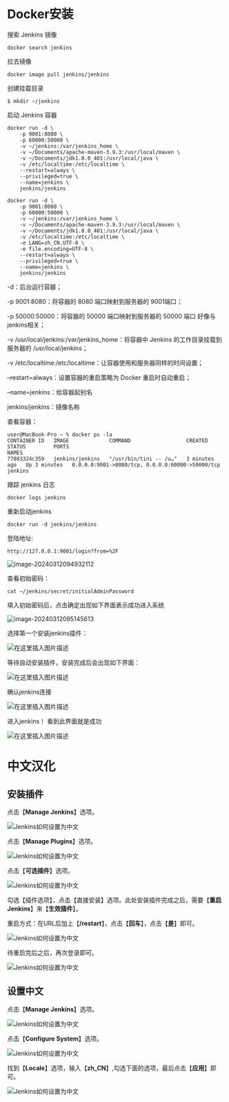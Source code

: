 # Docker安装

搜索 Jenkins 镜像

```shell
docker search jenkins
```

拉去镜像

```shell
docker image pull jenkins/jenkins
```

创建挂载目录

```shell
$ mkdir ~/jenkins
```

启动 Jenkins 容器

```shell
docker run -d \
    -p 9001:8080 \
    -p 60000:50000 \
    -v ~/jenkins:/var/jenkins_home \
    -v ~/Documents/apache-maven-3.9.3:/usr/local/maven \
    -v ~/Documents/jdk1.8.0_401:/usr/local/java \
    -v /etc/localtime:/etc/localtime \
    --restart=always \
    --privileged=true \
    --name=jenkins \
    jenkins/jenkins
    
docker run -d \
    -p 9001:8080 \
    -p 60000:50000 \
    -v ~/jenkins:/var/jenkins_home \
    -v ~/Documents/apache-maven-3.9.3:/usr/local/maven \
    -v ~/Documents/jdk1.8.0_401:/usr/local/java \
    -v /etc/localtime:/etc/localtime \
    -e LANG=zh_CN.UTF-8 \
    -e file.encoding=UTF-8 \
    --restart=always \
    --privileged=true \
    --name=jenkins \
    jenkins/jenkins
```

-d：后台运行容器；

-p 9001:8080：将容器的 8080 端口映射到服务器的 9001端口；

-p 50000:50000：将容器的 50000 端口映射到服务器的 50000 端口 好像与jenkins相关；

-v /usr/local/jenkins:/var/jenkins_home：将容器中 Jenkins 的工作目录挂载到服务器的 /usr/local/jenkins；

-v /etc/localtime:/etc/localtime：让容器使用和服务器同样的时间设置；

–restart=always：设置容器的重启策略为 Docker 重启时自动重启；

–name=jenkins：给容器起别名

jenkins/jenkins：镜像名称

查看容器：

```shell
user@MacBook-Pro ~ % docker ps -la
CONTAINER ID   IMAGE             COMMAND                  CREATED         STATUS         PORTS                                              NAMES
77083324c359   jenkins/jenkins   "/usr/bin/tini -- /u…"   3 minutes ago   Up 3 minutes   0.0.0.0:9001->8080/tcp, 0.0.0.0:60000->50000/tcp   jenkins
```

跟踪 jenkins 日志

```shell
docker logs jenkins
```

重新启动jenkins

```shell
docker run -d jenkins/jenkins 
```

登陆地址:

```
http://127.0.0.1:9001/login?from=%2F
```

![image-20240312094932112](./93.Jenkins.assets/image-20240312094932112.png)

查看初始密码：

```
cat ~/jenkins/secret/initialAdminPassword
```

填入初始密码后，点击确定出现如下界面表示成功进入系统

![image-20240312095145613](./93.Jenkins.assets/image-20240312095145613.png)

选择第一个安装jenkins插件：

![在这里插入图片描述](./93.Jenkins.assets/fb1709df6eaf4c539fe2fa25c54ed3be.png)

等待自动安装插件，安装完成后会出现如下界面：

![在这里插入图片描述](./93.Jenkins.assets/0f7c7c8e3d3542128da8f506d856a40e.png)

确认jenkins连接

![在这里插入图片描述](./93.Jenkins.assets/8d821c3edfd5494cadeb4d0b82b9dc22.png)

进入jenkins！ 看到此界面就是成功

![在这里插入图片描述](./93.Jenkins.assets/037d71fc849b4b49b57e07fb07c2f36e.png)





# 中文汉化



## 安装插件

点击【**Manage Jenkins**】选项。

![Jenkins如何设置为中文](./93.Jenkins.assets/51cd85cec7f88a775f7792f96e4a2f27e6eff802.jpg)



点击【**Manage Plugins**】选项。

![Jenkins如何设置为中文](./93.Jenkins.assets/2947750192dd3340bd598b32881c99c0aefcf102.jpg)



点击【**可选插件**】选项。

![Jenkins如何设置为中文](./93.Jenkins.assets/955ea0e434daf05e5d8963c4751d96d81919e502.jpg)



勾选【插件选项】，点击【直接安装】选项。此处安装插件完成之后，需要【**重启Jenkins**】来【**生效插件**】。

重启方式：在URL后加上【**/restart**】，点击【**回车**】，点击【**是**】即可。

![Jenkins如何设置为中文](./93.Jenkins.assets/50a010f85856d53d988ec25c47d2bb665059ca02.jpg)

待重启完后之后，再次登录即可。

![Jenkins如何设置为中文](./93.Jenkins.assets/023cff37c97622bc2f6fd5d2a05fd54604962803.jpg)

## 设置中文

点击【**Manage Jenkins**】选项。

![Jenkins如何设置为中文](./93.Jenkins.assets/c99358fe474ec2836d15215abe4f50b8b53e1c03.jpg)



点击【**Configure System**】选项。

![Jenkins如何设置为中文](./93.Jenkins.assets/92dd32f7dfb2dc19a48641ae95def4dca1391003.jpg)



找到【**Locale**】选项，输入【**zh_CN**】,勾选下面的选项，最后点击【**应用**】即可。

![Jenkins如何设置为中文](./93.Jenkins.assets/6834ecc4ec99594372ab524b95425d6b05d10403.jpg)





